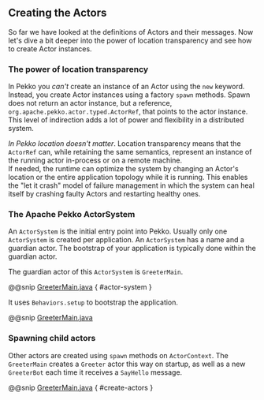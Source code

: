 ## Creating the Actors
 
So far we have looked at the definitions of Actors and their messages. Now let's dive a bit deeper into the power of location transparency and see how to create Actor instances.
 
### The power of location transparency
 
In Pekko you *can't* create an instance of an Actor using the `new` keyword. Instead, you create Actor instances using a factory `spawn` methods. 
Spawn does not return an actor instance, but a reference, `org.apache.pekko.actor.typed.ActorRef`, that points to the actor instance. 
This level of indirection adds a lot of power and flexibility in a distributed system. 
 
_In Pekko location doesn't matter_. Location transparency means that the `ActorRef` can, while retaining the same semantics, represent an instance of the running actor in-process or on a remote machine.  
If needed, the runtime can optimize the system by changing an Actor's location or the entire application topology while it is running. This enables the "let it crash" model of failure management in which the system can heal itself by crashing faulty Actors and restarting healthy ones.
 
### The Apache Pekko ActorSystem

An `ActorSystem` is the initial entry point into Pekko. Usually only one `ActorSystem` is created per application. An `ActorSystem` has a name and a guardian actor. The bootstrap of your application is typically done within the guardian actor.

The guardian actor of this `ActorSystem` is `GreeterMain`.

@@snip [GreeterMain.java]($g8src$/java/$package$/PekkoQuickstart.java) { #actor-system }

It uses `Behaviors.setup` to bootstrap the application.

@@snip [GreeterMain.java]($g8src$/java/$package$/GreeterMain.java)

### Spawning child actors

Other actors are created using `spawn` methods on `ActorContext`. The `GreeterMain` creates a `Greeter` actor
this way on startup, as well as a new `GreeterBot` each time it receives a `SayHello` message.
 
 
@@snip [GreeterMain.java]($g8src$/java/$package$/GreeterMain.java) { #create-actors }
